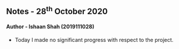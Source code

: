 ## Notes - 28<sup>th</sup> October 2020

#### Author - Ishaan Shah (2019111028)

- Today I made no significant progress with respect to the project.
